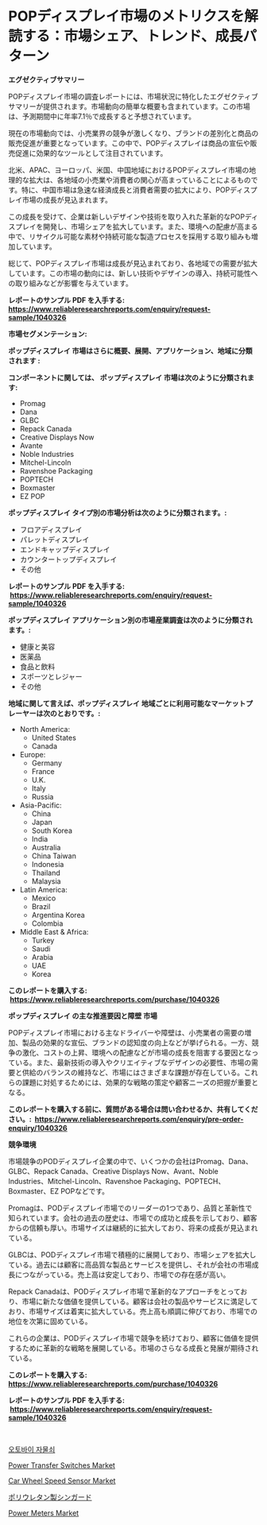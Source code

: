 <p><h1>POPディスプレイ市場のメトリクスを解読する：市場シェア、トレンド、成長パターン</h1></p><p><strong>エグゼクティブサマリー</strong></p>
<p><p>POPディスプレイ市場の調査レポートには、市場状況に特化したエグゼクティブサマリーが提供されます。市場動向の簡単な概要も含まれています。この市場は、予測期間中に年率7.1％で成長すると予想されています。</p><p>現在の市場動向では、小売業界の競争が激しくなり、ブランドの差別化と商品の販売促進が重要となっています。この中で、POPディスプレイは商品の宣伝や販売促進に効果的なツールとして注目されています。</p><p>北米、APAC、ヨーロッパ、米国、中国地域におけるPOPディスプレイ市場の地理的な拡大は、各地域の小売業や消費者の関心が高まっていることによるものです。特に、中国市場は急速な経済成長と消費者需要の拡大により、POPディスプレイ市場の成長が見込まれます。</p><p>この成長を受けて、企業は新しいデザインや技術を取り入れた革新的なPOPディスプレイを開発し、市場シェアを拡大しています。また、環境への配慮が高まる中で、リサイクル可能な素材や持続可能な製造プロセスを採用する取り組みも増加しています。</p><p>総じて、POPディスプレイ市場は成長が見込まれており、各地域での需要が拡大しています。この市場の動向には、新しい技術やデザインの導入、持続可能性への取り組みなどが影響を与えています。</p></p>
<p><strong>レポートのサンプル PDF を入手する: <a href="https://www.reliableresearchreports.com/enquiry/request-sample/1040326">https://www.reliableresearchreports.com/enquiry/request-sample/1040326</a></strong></p>
<p><strong>市場セグメンテーション:</strong></p>
<p><strong> ポップディスプレイ 市場はさらに概要、展開、アプリケーション、地域に分類されます :</strong></p>
<p><strong>コンポーネントに関しては、 ポップディスプレイ 市場は次のように分類されます: &nbsp;</strong></p>
<p><ul><li>Promag</li><li>Dana</li><li>GLBC</li><li>Repack Canada</li><li>Creative Displays Now</li><li>Avante</li><li>Noble Industries</li><li>Mitchel-Lincoln</li><li>Ravenshoe Packaging</li><li>POPTECH</li><li>Boxmaster</li><li>EZ POP</li></ul></p>
<p><strong> ポップディスプレイ タイプ別の市場分析は次のように分類されます。:</strong></p>
<p><ul><li>フロアディスプレイ</li><li>パレットディスプレイ</li><li>エンドキャップディスプレイ</li><li>カウンタートップディスプレイ</li><li>その他</li></ul></p>
<p><strong>レポートのサンプル PDF を入手する: &nbsp;<a href="https://www.reliableresearchreports.com/enquiry/request-sample/1040326">https://www.reliableresearchreports.com/enquiry/request-sample/1040326</a></strong></p>
<p><strong> ポップディスプレイ アプリケーション別の市場産業調査は次のように分類されます。:</strong></p>
<p><ul><li>健康と美容</li><li>医薬品</li><li>食品と飲料</li><li>スポーツとレジャー</li><li>その他</li></ul></p>
<p><strong>地域に関して言えば、ポップディスプレイ 地域ごとに利用可能なマーケットプレーヤーは次のとおりです。:</strong></p>
<p><ul>
    <li>
        North America:
        <ul>
            <li>United States</li>
            <li>Canada</li>
        </ul>
    </li>
    <li>
        Europe:
        <ul>
            <li>Germany</li>
            <li>France</li>
            <li>U.K.</li>
            <li>Italy</li>
            <li>Russia</li>
        </ul>
    </li>
    <li>
        Asia-Pacific:
        <ul>
            <li>China</li>
            <li>Japan</li>
            <li>South Korea</li>
            <li>India</li>
            <li>Australia</li>
            <li>China Taiwan</li>
            <li>Indonesia</li>
            <li>Thailand</li>
            <li>Malaysia</li>
        </ul>
    </li>
    <li>
        Latin America:
        <ul>
            <li>Mexico</li>
            <li>Brazil</li>
            <li>Argentina Korea</li>
            <li>Colombia</li>
        </ul>
    </li>
    <li>
        Middle East & Africa:
        <ul>
            <li>Turkey</li>
            <li>Saudi</li>
            <li>Arabia</li>
            <li>UAE</li>
            <li>Korea</li>
        </ul>
    </li>
    </ul></p>
<p><strong>このレポートを購入する: &nbsp;<a href="https://www.reliableresearchreports.com/purchase/1040326">https://www.reliableresearchreports.com/purchase/1040326</a></strong></p>
<p><strong>ポップディスプレイ の主な推進要因と障壁 市場</strong></p>
<p><p>POPディスプレイ市場における主なドライバーや障壁は、小売業者の需要の増加、製品の効果的な宣伝、ブランドの認知度の向上などが挙げられる。一方、競争の激化、コストの上昇、環境への配慮などが市場の成長を阻害する要因となっている。また、最新技術の導入やクリエイティブなデザインの必要性、市場の需要と供給のバランスの維持など、市場にはさまざまな課題が存在している。これらの課題に対処するためには、効果的な戦略の策定や顧客ニーズの把握が重要となる。</p></p>
<p><strong>このレポートを購入する前に、質問がある場合は問い合わせるか、共有してください。:&nbsp; <a href="https://www.reliableresearchreports.com/enquiry/pre-order-enquiry/1040326">https://www.reliableresearchreports.com/enquiry/pre-order-enquiry/1040326</a></strong></p>
<p><strong>競争環境</strong></p>
<p><p>市場競争のPODディスプレイ企業の中で、いくつかの会社はPromag、Dana、GLBC、Repack Canada、Creative Displays Now、Avant、Noble Industries、Mitchel-Lincoln、Ravenshoe Packaging、POPTECH、Boxmaster、EZ POPなどです。</p><p>Promagは、PODディスプレイ市場でのリーダーの1つであり、品質と革新性で知られています。会社の過去の歴史は、市場での成功と成長を示しており、顧客からの信頼も厚い。市場サイズは継続的に拡大しており、将来の成長が見込まれている。</p><p>GLBCは、PODディスプレイ市場で積極的に展開しており、市場シェアを拡大している。過去には顧客に高品質な製品とサービスを提供し、それが会社の市場成長につながっている。売上高は安定しており、市場での存在感が高い。</p><p>Repack Canadaは、PODディスプレイ市場で革新的なアプローチをとっており、市場に新たな価値を提供している。顧客は会社の製品やサービスに満足しており、市場サイズは着実に拡大している。売上高も順調に伸びており、市場での地位を次第に固めている。</p><p>これらの企業は、PODディスプレイ市場で競争を続けており、顧客に価値を提供するために革新的な戦略を展開している。市場のさらなる成長と発展が期待されている。</p></p>
<p><strong>このレポートを購入する: &nbsp; <a href="https://www.reliableresearchreports.com/purchase/1040326">https://www.reliableresearchreports.com/purchase/1040326</a></strong></p>
<p><strong>レポートのサンプル PDF を入手する: &nbsp;<a href="https://www.reliableresearchreports.com/enquiry/request-sample/1040326">https://www.reliableresearchreports.com/enquiry/request-sample/1040326</a></strong><strong></strong></p>
<p>&nbsp;</p>
<p><p><a href="https://github.com/vsoq0zknh59/Market-Research-Report-List-1/blob/main/9361048187511.md">오토바이 자물쇠</a></p><p><a href="https://noble-drawer-34c.notion.site/Power-Transfer-Switches-Market-Offer-Valuable-Insights-into-Market-Size-Market-Share-Market-Trends-50421cd1b7b248fda4bd9e6e2d890ec4">Power Transfer Switches Market</a></p><p><a href="https://github.com/NorbertYates/Market-Research-Report-List-3/blob/main/car-wheel-speed-sensor-market.md">Car Wheel Speed Sensor Market</a></p><p><a href="https://github.com/lababdou/Market-Research-Report-List-2/blob/main/7766442187575.md">ポリウレタン製シンガード</a></p><p><a href="https://three-jumbo-f6d.notion.site/Power-Meters-Market-Size-Furnishes-Valuable-Information-Encompassing-Market-Share-Market-Trends-an-d46f4a52201c41ebb4164412a981806e">Power Meters Market</a></p></p>